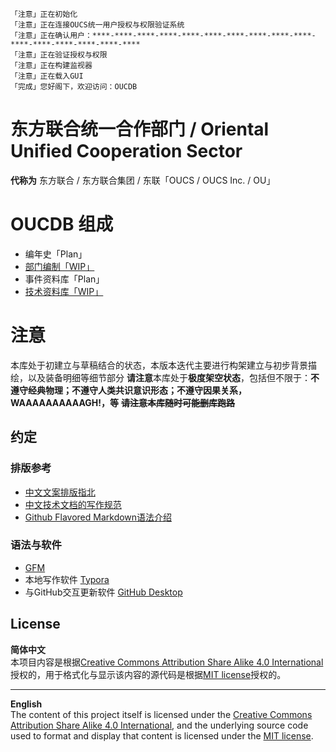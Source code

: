     「注意」正在初始化
    「注意」正在连接OUCS统一用户授权与权限验证系统
    「注意」正在确认用户：****-****-****-****-****-****-****-****-****-****-****-****-****-****-****-****
    「注意」正在验证授权与权限
    「注意」正在构建监视器
    「注意」正在载入GUI
    「完成」您好阁下，欢迎访问：OUCDB

# 东方联合统一合作部门 / Oriental Unified Cooperation Sector

**代称为** 东方联合 / 东方联合集团 / 东联「OUCS / OUCS Inc. / OU」

# OUCDB 组成

- 编年史「Plan」
- [部门编制「WIP」](./DepartmentCompilation/README.md)
- 事件资料库「Plan」
- [技术资料库「WIP」](./TechnicalDatabase/README.md)

# 注意
本库处于初建立与草稿结合的状态，本版本迭代主要进行构架建立与初步背景描绘，以及装备明细等细节部分
**请注意**本库处于**极度架空状态**，包括但不限于：**不遵守经典物理；不遵守人类共识意识形态；不遵守因果关系，WAAAAAAAAAAGH!，等**
**~~请注意本库随时可能删库跑路~~**

## 约定
### 排版参考

- [中文文案排版指北](https://github.com/sparanoid/chinese-copywriting-guidelines/blob/master/README.zh-CN.md)
- [中文技术文档的写作规范](https://github.com/ruanyf/document-style-guide)
- [Github Flavored Markdown语法介绍](https://github.com/guodongxiaren/README "README文件语法解读，即Github Flavored Markdown语法介绍")
### 语法与软件

- [GFM](https://github.github.com/gfm "Github Flavored Markdown语法标准")
- 本地写作软件 [Typora](https://typora.io/)
- 与GitHub交互更新软件 [GitHub Desktop](https://desktop.github.com)

## License

**简体中文**  
本项目内容是根据[Creative Commons Attribution Share Alike 4.0 International](https://choosealicense.com/licenses/cc-by-sa-4.0/)授权的，用于格式化与显示该内容的源代码是根据[MIT license](LICENSE.md)授权的。

----

**English**  
The content of this project itself is licensed under the [Creative Commons Attribution Share Alike 4.0 International](https://choosealicense.com/licenses/cc-by-sa-4.0/), and the underlying source code used to format and display that content is licensed under the [MIT license](LICENSE.md).